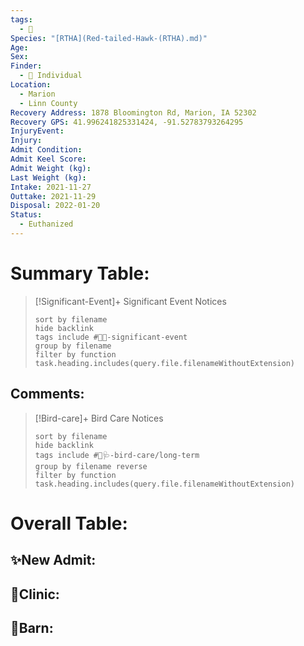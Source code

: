 ```yaml
---
tags:
  - 🦅
Species: "[RTHA](Red-tailed-Hawk-(RTHA).md)"
Age: 
Sex: 
Finder:
  - 🧑 Individual
Location:
  - Marion
  - Linn County
Recovery Address: 1878 Bloomington Rd, Marion, IA 52302
Recovery GPS: 41.996241825331424, -91.52783793264295
InjuryEvent: 
Injury: 
Admit Condition: 
Admit Keel Score: 
Admit Weight (kg): 
Last Weight (kg): 
Intake: 2021-11-27
Outtake: 2021-11-29
Disposal: 2022-01-20
Status:
  - Euthanized
---
```


# Summary Table:

> [!Significant-Event]+ Significant Event Notices
>   ```tasks 
>   sort by filename
>   hide backlink
>   tags include #🦅💥-significant-event
>   group by filename 
>   filter by function task.heading.includes(query.file.filenameWithoutExtension)
>   ```

## Comments:

> [!Bird-care]+ Bird Care Notices
>   ```tasks 
>   sort by filename
>   hide backlink
>   tags include #🦅🩺-bird-care/long-term 
>   group by filename reverse
>   filter by function task.heading.includes(query.file.filenameWithoutExtension)
>   ```

# Overall Table:

## ✨New Admit:



## 🏥Clinic:



## 🏡Barn:


